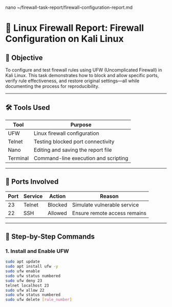 nano ~/firewall-task-report/firewall-configuration-report.md
# 🔐 Linux Firewall Report: Firewall Configuration on Kali Linux

## 🧭 Objective
To configure and test firewall rules using UFW (Uncomplicated Firewall) in Kali Linux. This task demonstrates how to block and allow specific ports, verify rule effectiveness, and restore original settings—all while documenting the process for reproducibility.

---

## 🛠️ Tools Used

| Tool        | Purpose                                 |
|-------------|------------------------------------------|
| UFW         | Linux firewall configuration             |
| Telnet      | Testing blocked port connectivity        |
| Nano        | Editing and saving the report file       |
| Terminal    | Command-line execution and scripting     |

---

## 📡 Ports Involved

| Port | Service | Action     | Reason                          |
|------|---------|------------|----------------------------------|
| 23   | Telnet  | Blocked    | Simulate vulnerable service      |
| 22   | SSH     | Allowed    | Ensure remote access remains     |

---

## 🧪 Step-by-Step Commands

### 1. Install and Enable UFW
```bash
sudo apt update
sudo apt install ufw -y
sudo ufw enable
sudo ufw status numbered
sudo ufw deny 23
telnet localhost 23
sudo ufw allow 22
sudo ufw status numbered
sudo ufw delete [rule_number]


